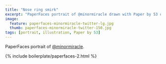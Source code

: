 ```yaml
---
title: "Nose ring smirk"
excerpt: "PaperFaces portrait of @minormiracle drawn with Paper by 53 on an iPad."
image: 
  feature: paperfaces-minormiracle-twitter-lg.jpg
  thumb: paperfaces-minormiracle-twitter-150.jpg
tags: [portrait, illustration, Paper by 53]
---
```


PaperFaces portrait of [@minormiracle](http://twitter.com/minormiracle).

{% include boilerplate/paperfaces-2.html %}